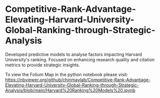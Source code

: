 # Competitive-Rank-Advantage-Elevating-Harvard-University-Global-Ranking-through-Strategic-Analysis
Developed predictive models to analyse factors impacting Harvard University's ranking. Focused on enhancing research quality and citation metrics to provide strategic insights.

To view the Folium Map in the python notebook please visit: 
https://nbviewer.org/github/chinmaylab/Competitive-Rank-Advantage-Elevating-Harvard-University-Global-Ranking-through-Strategic-Analysis/blob/main/Harvard%20Ranking%20Models%20.ipynb

